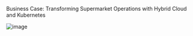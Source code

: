 
Business Case: Transforming Supermarket Operations with Hybrid Cloud and Kubernetes

![image](https://github.com/user-attachments/assets/63a82c1a-2109-4115-92cb-1050abd9fc12)

